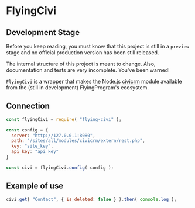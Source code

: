 # FlyingCivi

## Development Stage

Before you keep reading, you must know that this project is still in a
`preview` stage and no official production version has been still released.

The internal structure of this project is meant to change. Also, documentation
and tests are very incomplete. You've been warned!

`FlyingCivi` is a wrapper that makes the Node.js [civicrm](https://github.com/TechToThePeople/node-civicrm) module available
from the (still in development) FlyingProgram's ecosystem.

## Connection

```js
const flyingCivi = require( "flying-civi" );

const config = {
  server: "http://127.0.0.1:8080",
  path: "/sites/all/modules/civicrm/extern/rest.php",
  key: "site_key",
  api_key: "api_key"
}

const civi = flyingCivi.config( config );
```

## Example of use

```js
civi.get( "Contact", { is_deleted: false } ).then( console.log );
```
